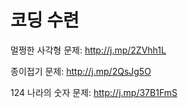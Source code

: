 # 코딩 수련

멀쩡한 사각형 문제: <http://j.mp/2ZVhh1L>

종이접기 문제: <http://j.mp/2QsJg5O>

124 나라의 숫자 문제: <http://j.mp/37B1FmS>
